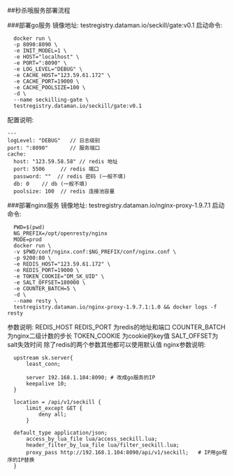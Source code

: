 ##秒杀哦服务部署流程

###部署go服务
  镜像地址: testregistry.dataman.io/seckill/gate:v0.1
  启动命令: 
  ```
    docker run \
    -p 8090:8090 \
    -e INIT_MODEL=1 \
    -e HOST="localhost" \
    -e PORT=":8090" \
    -e LOG_LEVEL="DEBUG" \
    -e CACHE_HOST="123.59.61.172" \
    -e CACHE_PORT=19000 \
    -e CACHE_POOLSIZE=100 \
    -d \
    --name seckilling-gate \
    testregistry.dataman.io/seckill/gate:v0.1
  ```
  配置说明:
  ```
  ---
  logLevel: "DEBUG"   // 日志级别
  port: ":8090"       // 服务端口
  cache:
    host: "123.59.58.58" // redis 地址
    port: 5506     // redis 端口
    password: ""  // redis 密码 (一般不填)
    db: 0    // db (一般不填)
    poolsize: 100  // redis 连接池容量
  ```

###部署nginx服务
  镜像地址: testregistry.dataman.io/nginx-proxy-1.9.7.1
  启动命令: 
  ```
    PWD=$(pwd)
    NG_PREFIX=/opt/openresty/nginx
    MODE=prod
    docker run \
    -v $PWD/conf/nginx.conf:$NG_PREFIX/conf/nginx.conf \
    -p 9200:80 \
    -e REDIS_HOST="123.59.61.172" \
    -e REDIS_PORT=19000 \
    -e TOKEN_COOKIE="DM_SK_UID" \
    -e SALT_OFFSET=180000 \
    -e COUNTER_BATCH=5 \
    -d \
    --name resty \
    testregistry.dataman.io/nginx-proxy-1.9.7.1:1.0 && docker logs -f resty
  ```
  参数说明: REDIS_HOST REDIS_PORT 为redis的地址和端口
            COUNTER_BATCH 为nginx二级计数的步长
            TOKEN_COOKIE 为cookie的key值
            SALT_OFFSET为salt失效时间
            除了redis的两个参数其他都可以使用默认值
  nginx参数说明:
  ```
    upstream sk.server{
        least_conn;

        server 192.168.1.104:8090; # 改成go服务的IP
        keepalive 10;
    }
    
    location = /api/v1/seckill {
        limit_except GET {
            deny all;
        }
  
  	default_type application/json;
        access_by_lua_file lua/access_seckill.lua;
        header_filter_by_lua_file lua/filter_seckill.lua;
        proxy_pass http://192.168.1.104:8090/api/v1/seckill;   # IP用go程序的IP替换
    }
  ```
